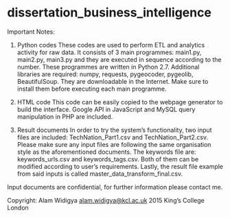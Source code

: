 # dissertation_business_intelligence
Important Notes:

1) Python codes
These codes are used to perform ETL and analytics activity for raw data. It consists of 3 main programmes: main1.py, main2.py, main3.py and they are executed in sequence according to the number. These programmes are written in Python 2.7.
Additional libraries are required: numpy, requests, pygeocoder, pygeolib, BeautifulSoup. They are downloadable in the Internet. Make sure to install them before executing each main programme.

2) HTML code
This code can be easily copied to the webpage generator to build the interface. Google API in JavaScript and MySQL query manipulation in PHP are included.

3) Result documents
In order to try the system’s functionality, two input files are included: TechNation_Part1.csv and TechNation_Part2.csv. Please make sure any input files are following the same organisation style as the aforementioned documents. The keywords file are: keywords_urls.csv and keywords_tags.csv. Both of them can be modified according to user’s requirements. Lastly, the result file example from said inputs is called master_data_transform_final.csv.

Input documents are confidential, for further information please contact me.

Copyright:
Alam Widigya
alam.widigya@kcl.ac.uk
2015 King’s College London
